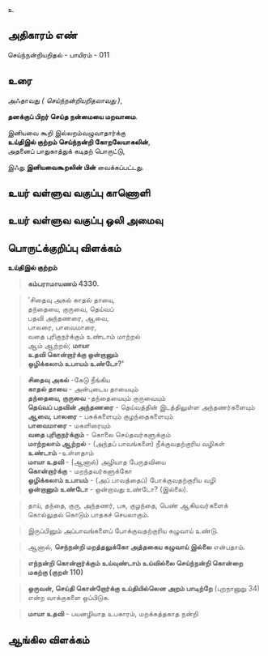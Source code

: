 உ


## அதிகாரம் எண்

செய்ந்நன்றியறிதல் - பாயிரம் - 011
## உரை

அஃதாவது _( செய்ந்நன்றியறிதலாவது )_,  

**தனக்குப் பிறர் செய்த நன்மையை மறவாமை**.  

இனியவை கூறி இல்லறம்வழுவாதார்க்கு  
**உய்திஇல் குற்றம் செய்ந்நன்றி கோறலேயாகலின்**,  
அதனைப் பாதுகாத்துக் கடிதற் பொருட்டு,  

இஃது **இனியவைகூறலின் பின்** வைக்கப்பட்டது.


## உயர் வள்ளுவ வகுப்பு காணொளி


## உயர் வள்ளுவ வகுப்பு ஒலி அமைவு 


## பொருட்க்குறிப்பு விளக்கம்

**உய்திஇல் குற்றம்**

>**கம்பராமாயணம் 4330.**  

>'சிதைவு அகல் காதல் தாயை,  
>தந்தையை, குருவை, தெய்வப்  
>பதவி அந்தணரை, ஆவை,  
>பாலரை, பாவைமாரை,  
>வதை புரிகுநர்க்கும் உண்டாம் மாற்றல்  
>ஆம் ஆற்றல்; **மாயா   
>உதவி கொன்றார்க்கு ஒன்றானும்  
>ஒழிக்கலாம் உபாயம் உண்டோ?'**  

>**சிதைவு அகல்** -கேடு நீங்கிய  
>**காதல் தாயை** - அன்புடைய தாயையும்  
>**தந்தையை, குருவை** -தந்தையையும் குருவையும்  
>**தெய்வப் பதவின் அந்தணரை** - தெய்வத்தின் இடத்திலுள்ள அந்தணர்களையும்  
>**ஆவை, பாலரை** - பசுக்களையும் குழந்தைகளையும்  
>**பாவைமாரை** - மகளிரையும்  
>**வதை புரிகுநர்க்கும்** - கொலை செய்தவர்களுக்கும்  
>**மாற்றலாம் ஆற்றல்** - (அந்தப் பாவங்களை) நீக்குவதற்குரிய வழிகள்  
>**உண்டாம்** -உள்ளதாம்  
>**மாயா உதவி** - (ஆனால்) அழியாத பேருதவியை  
>**கொன்றார்க்கு** - மறந்தவர்களுக்கோ  
>**ஒழிக்கலாம் உபாயம்** - (அப் பாவத்தைப்) போக்குவதற்குரிய வழி  
>**ஒன்றானும்  உண்டோ** - ஒன்றாவது உண்டோ? (இல்லை).

>தாய், தந்தை, குரு, அந்தணர், பசு, குழந்தை, பெண் ஆகியவர்களைக் கொல்லுதல் கொடும் பாதகச் செயலாகும்.  

>இருப்பினும் அப்பாவங்களைப் போக்குவதற்குரிய கழுவாய் உண்டு.  

>ஆனால், **செந்நன்றி மறத்தலுக்கோ அத்தகைய கழுவாய் இல்லை** என்பதாம்.  

>**எந்நன்றி கொன்றார்க்கும் உய்வுண்டாம் உய்வில்லை
>செய்ந்நன்றி கொன்றை மகற்கு (குறள் 110)**  

>**ஒருவன், செய்தி கொன்றோர்க்கு உய்தியில்லென அறம் பாடிற்றே** (புறநானுறு  34) என்ற வாக்குகளை ஒப்பிடுக.  

>**மாயா உதவி** - பயனழியாத உபகாரம், மறக்கத்தகாத நன்றி
## ஆங்கில விளக்கம்


